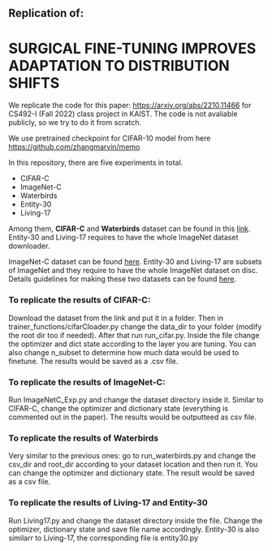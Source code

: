 ## Replication of:
# SURGICAL FINE-TUNING IMPROVES ADAPTATION TO DISTRIBUTION SHIFTS 
We replicate the code for this paper: https://arxiv.org/abs/2210.11466 for CS492-I (Fall 2022) class project in KAIST. The code is not avaliable publicly, so we try to do it from scratch.

We use pretrained checkpoint for CIFAR-10 model from here https://github.com/zhangmarvin/memo

In this repository, there are five experiments in total. 
- CIFAR-C 
- ImageNet-C
- Waterbirds
- Entity-30
- Living-17

Among them, **CIFAR-C** and **Waterbirds** dataset can be found in this [link](https://kaistackr-my.sharepoint.com/:f:/g/personal/sheikh_shafayat_kaist_ac_kr/EorPF-ZdMlZFm_SYpsE-tWgBghy6kyCEALxzwWYoB2WvbA?e=KghPZj). Entity-30 and Living-17 requires to have the whole ImageNet dataset downloader.

ImageNet-C dataset can be found [here](https://zenodo.org/record/2235448). Entity-30 and Living-17 are subsets of ImageNet and they require to have the whole ImageNet dataset on disc. Details guidelines for making these two datasets can be found [here](https://robustness.readthedocs.io/en/latest/example_usage/breeds_datasets.html). 

### To replicate the results of CIFAR-C:
Download the dataset from the link and put it in a folder. Then in trainer_functions/cifarCloader.py change the data_dir to your folder (modify the root dir too if needed). After that run run_cifar.py. Inside the file change the optimizer and dict state according to the layer you are tuning. You can also change n_subset to determine how much data would be used to finetune. The results would be saved as a .csv file.

### To replicate the results of ImageNet-C:
Run ImageNetC_Exp.py  and change the dataset directory inside it. Similar to CIFAR-C, change the optimizer and dictionary state (everything is commented out in the paper). The results would be outputteed as csv file.

### To replicate the results of Waterbirds
Very similar to the previous ones: go to run_waterbirds.py and change the csv_dir and root_dir according to your dataset location and then run it. You can change the optimizer and dictionary state. The result would be saved as a csv file. 

### To replicate the results of Living-17 and Entity-30

Run Living17.py and change the dataset directory inside the file. Change the optimizer, dictionary state and save file name accordingly. Entity-30 is also similarr to Living-17, the corresponding file is entity30.py 





